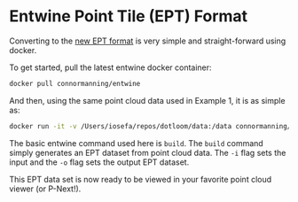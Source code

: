 # Entwine Point Tile (EPT) Format

Converting to the [new EPT format](https://github.com/connormanning/ept) is very simple and straight-forward using docker.

To get started, pull the latest entwine docker container:

```bash
docker pull connormanning/entwine
```
And then, using the same point cloud data used in Example 1, it is as simple as:
```bash
docker run -it -v /Users/iosefa/repos/dotloom/data:/data connormanning/entwine build -i data/merged.laz -o /data/EPT_Format/shizuoka01
```
The basic entwine command used here is `build`. The `build` command simply generates an EPT dataset from point cloud data. The `-i` flag sets the input and the `-o` flag sets the output EPT dataset.

This EPT data set is now ready to be viewed in your favorite point cloud viewer (or P-Next!). 
